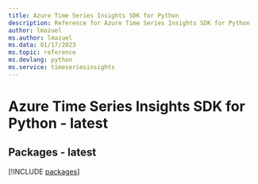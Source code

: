 ```yaml
---
title: Azure Time Series Insights SDK for Python
description: Reference for Azure Time Series Insights SDK for Python
author: lmazuel
ms.author: lmazuel
ms.data: 01/17/2023
ms.topic: reference
ms.devlang: python
ms.service: timeseriesinsights
---
```

# Azure Time Series Insights SDK for Python - latest
## Packages - latest
[!INCLUDE [packages](time-series-insights-index.md)]